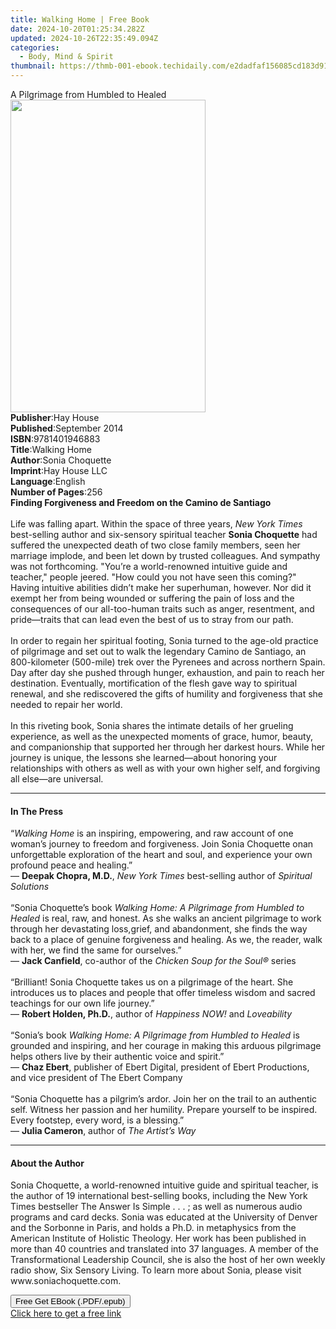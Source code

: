 ```yaml
---
title: Walking Home | Free Book
date: 2024-10-20T01:25:34.282Z
updated: 2024-10-26T22:35:49.094Z
categories:
  - Body, Mind & Spirit
thumbnail: https://thmb-001-ebook.techidaily.com/e2dadfaf156085cd183d91dd7d19eb2e1250064fb552416686c7ad58c10bf21a.jpg
---
```

<main id="book-container">
  <div class="flex flex-col">
    <div class="book-brief flex-1 py-6 px-4 sm:p-6 md:py-10 md:px-8">
      <!-- brief-->
      <div class="book-brief-main">A Pilgrimage from Humbled to Healed</div>
    </div>
    <div
      class="book-meta-info flex-1 grid gap-4 col-start-1 col-end-3 row-start-1 sm:mb-6 sm:grid-cols-4 lg:gap-6 lg:col-start-2 lg:row-end-6 lg:row-span-6 lg:mb-0"
    >
      <div
        class="book-meta-info-left place-content-center mt-4 p-4 text-sm leading-6 col-start-2 col-span-2 dark:text-slate-400"
      >
        <img
          class="w-full h-500 object-cover rounded-lg sm:h-255 sm:col-span-2 lg:col-span-full"
          src="https://img-001-ebook.techidaily.com/913f0b8888747ac88862cd072b42e61324257b15beaadedbd053b6c5dc2b4161.jpg"
          alt=""
          width="312"
          height="500"
        />
      </div>
      <div
        class="book-meta-info-right mt-2 col-start-1 row-start-2 col-span-3 self-center"
      >
        <!-- meta data  -->
        <div class="flex flex-col px-4 md:px-8">
          <div class="flex-1">
            <strong>Publisher</strong>:<span class="px-2">Hay House</span>
          </div>
          <div class="flex-1">
            <strong>Published</strong>:<span class="px-2">September 2014</span>
          </div>
          <div class="flex-1">
            <strong>ISBN</strong>:<span class="px-2">9781401946883</span>
          </div>
          <div class="flex-1">
            <strong>Title</strong>:<span class="px-2">Walking Home</span>
          </div>
          <div class="flex-1">
            <strong>Author</strong>:<span class="px-2">Sonia Choquette</span>
          </div>
          <div class="flex-1">
            <strong>Imprint</strong>:<span class="px-2">Hay House LLC</span>
          </div>
          <div class="flex-1">
            <strong>Language</strong>:<span class="px-2">English</span>
          </div>
          <div class="flex-1">
            <strong>Number of Pages</strong>:<span class="px-2">256</span>
          </div>
        </div>
      </div>
    </div>
    <div class="book-description flex-1 py-6 px-4 sm:p-6 md:py-10 md:px-8">
      <div class="book-description-main">
        <div accordion-content="" id="description">
          <b>Finding Forgiveness and Freedom on the Camino de Santiago<br /></b
          ><br />Life was falling apart. Within the space of three years,
          <i>New York Times</i> best-selling author and six-sensory spiritual
          teacher <b>Sonia Choquette</b> had suffered the unexpected death of
          two close family members, seen her marriage implode, and been let down
          by trusted colleagues. And sympathy was not forthcoming. "You’re a
          world-renowned intuitive guide and teacher," people jeered. "How could
          you not have seen this coming?" Having intuitive abilities didn’t make
          her superhuman, however. Nor did it exempt her from being wounded or
          suffering the pain of loss and the consequences of our all-too-human
          traits such as anger, resentment, and pride—traits that can lead even
          the best of us to stray from our path.<br /><br />In order to regain
          her spiritual footing, Sonia turned to the age-old practice of
          pilgrimage and set out to walk the legendary Camino de Santiago, an
          800-kilometer (500-mile) trek over the Pyrenees and across northern
          Spain. Day after day she pushed through hunger, exhaustion, and pain
          to reach her destination. Eventually, mortification of the flesh gave
          way to spiritual renewal, and she rediscovered the gifts of humility
          and forgiveness that she needed to repair her world.<br /><br />In
          this riveting book, Sonia shares the intimate details of her grueling
          experience, as well as the unexpected moments of grace, humor, beauty,
          and companionship that supported her through her darkest hours. While
          her journey is unique, the lessons she learned—about honoring your
          relationships with others as well as with your own higher self, and
          forgiving all else—are universal.
        </div>
        <div class="accordion-fader"></div>
      </div>
    </div>
    <div class="book-excerpts flex-1 py-6 px-4 sm:p-6 md:py-10 md:px-8">
      <!-- excerpts-->
      <div class="book-excerpts-main">
        <hr />
        <h4 class="placeholder placeholder-heading">
          <span>In The Press</span>
        </h4>
        <p>
          “<i>Walking Home</i> is an inspiring, empowering, and raw account of
          one woman’s journey to freedom and forgiveness. Join Sonia Choquette
          onan unforgettable exploration of the heart and soul, and experience
          your own profound peace and healing.”<br />—
          <b>Deepak Chopra, M.D.</b>, <i>New York Times </i>best-selling author
          of <i>Spiritual Solutions<br /><br /></i>“Sonia Choquette’s book
          <i>Walking Home: A Pilgrimage from Humbled to Healed</i> is real, raw,
          and honest. As she walks an ancient pilgrimage to work through her
          devastating loss,grief, and abandonment, she finds the way back to a
          place of genuine forgiveness and healing. As we, the reader, walk with
          her, we find the same for ourselves.”<br />— <b>Jack Canfield</b>,
          co-author of the
          <i>Chicken Soup for the Soul®</i> series<br /><br />“Brilliant! Sonia
          Choquette takes us on a pilgrimage of the heart. She introduces us to
          places and people that offer timeless wisdom and sacred teachings for
          our own life journey.”<br />— <b>Robert Holden, Ph.D.</b>, author of
          <i>Happiness NOW!</i> and <i>Loveability<br /><br /></i>“Sonia’s book
          <i>Walking Home: A Pilgrimage from Humbled to Healed</i> is grounded
          and inspiring, and her courage in making this arduous pilgrimage helps
          others live by their authentic voice and spirit.”<br />—
          <b>Chaz Ebert</b>, publisher of Ebert Digital, president of Ebert
          Productions, and vice president of The Ebert Company<br /><br />“Sonia
          Choquette has a pilgrim’s ardor. Join her on the trail to an authentic
          self. Witness her passion and her humility. Prepare yourself to be
          inspired. Every footstep, every word, is a blessing.”<br />—
          <b>Julia Cameron</b>, author of <i>The Artist’s Way</i>
        </p>
      </div>
    </div>
    <div class="book-about-author flex-1 py-6 px-4 sm:p-6 md:py-10 md:px-8">
      <!-- about author-->
      <div class="book-main-author-main">
        <hr />
        <h4 class="placeholder placeholder-heading">
          <span>About the Author</span>
        </h4>
        <p>
          Sonia Choquette, a world-renowned intuitive guide and spiritual
          teacher, is the author of 19 international best-selling books,
          including the New York Times bestseller The Answer Is Simple . . . ;
          as well as numerous audio programs and card decks. Sonia was educated
          at the University of Denver and the Sorbonne in Paris, and holds a
          Ph.D. in metaphysics from the American Institute of Holistic Theology.
          Her work has been published in more than 40 countries and translated
          into 37 languages. A member of the Transformational Leadership
          Council, she is also the host of her own weekly radio show, Six
          Sensory Living. To learn more about Sonia, please visit
          www.soniachoquette.com.
        </p>
      </div>
    </div>
    <div class="book-free-get flex-1 py-6 px-4 sm:p-6 md:py-10 md:px-8">
      <button
        id="btn-free-get"
        class="bg-blue-500 hover:bg-blue-700 text-white font-bold py-2 px-4 rounded"
      >
        Free Get EBook (.PDF/.epub)
      </button>
      <div id="countdown-display" class="px-2 text-lg mt-2"></div>
      <a
        id="free-link"
        class="hidden bg-blue-500 hover:bg-blue-700 text-white font-bold py-2 px-4 rounded"
        href="https://www.ebooks.com/en-us/book/96316825/walking-home/sonia-choquette/"
        target="_blank"
        >Click here to get a free link</a
      >
    </div>
    <script>
      let countdownTime = 0;
      let countdownInterval = null;
      document
        .getElementById('btn-free-get')
        .addEventListener('click', startCountdown);
      function startCountdown() {
        countdownTime = new Date().getTime() + 60000 * 3;
        countdownInterval = setInterval(updateCountdown, 1000);
        document.getElementById('btn-free-get').disabled = true;
        document
          .getElementById('btn-free-get')
          .classList.add('bg-gray-500', 'cursor-not-allowed');
      }
      function updateCountdown() {
        let currentTime = new Date().getTime();
        let timeLeft = countdownTime - currentTime;
        let secondsLeft = Math.floor(timeLeft / 1000);
        document.getElementById('countdown-display').innerHTML =
          `Remaining time: ${secondsLeft} seconds.`;
        if (secondsLeft <= 0) {
          clearInterval(countdownInterval);
          document.getElementById('btn-free-get').classList.add('hidden');
          document.getElementById('free-link').classList.remove('hidden');
          document.getElementById('countdown-display').innerHTML = '';
        }
      }
    </script>
  </div>
</main>

<ins class="adsbygoogle"
      style="display:block"
      data-ad-client="ca-pub-7571918770474297"
      data-ad-slot="8358498916"
      data-ad-format="auto"
      data-full-width-responsive="true"></ins>
    
